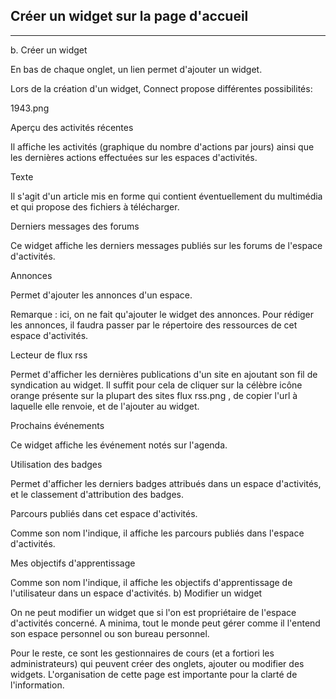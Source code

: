 ## Créer un widget sur la page d'accueil

---

b. Créer un widget

En bas de chaque onglet, un lien permet d'ajouter un widget.

Lors de la création d'un widget, Connect propose différentes possibilités:

1943.png

Aperçu des activités récentes
	

Il affiche les activités (graphique du nombre d'actions par jours) ainsi que les dernières actions effectuées sur les espaces d'activités.

Texte
	

Il s'agit d'un article mis en forme qui contient éventuellement du multimédia et qui propose des fichiers à télécharger.

Derniers messages des forums
	

Ce widget affiche les derniers messages publiés sur les forums de l'espace d'activités.

Annonces
	

Permet d'ajouter les annonces d'un espace.

Remarque : ici, on ne fait qu'ajouter le widget des annonces. Pour rédiger les annonces, il faudra passer par le répertoire des ressources de cet espace d'activités.

Lecteur de flux rss
	

Permet d'afficher les dernières publications d'un site en ajoutant son fil de syndication au widget. Il suffit pour cela de cliquer sur la célèbre icône orange présente sur la plupart des sites flux rss.png , de copier l'url à laquelle elle renvoie, et de l'ajouter au widget.

Prochains événements
	

Ce widget affiche les événement notés sur l'agenda.

Utilisation des badges
	

Permet d'afficher les derniers badges attribués dans un espace d'activités, et le classement d'attribution des badges.

Parcours publiés dans cet espace d'activités.
	

Comme son nom l'indique, il affiche les parcours publiés dans l'espace d'activités.

Mes objectifs d'apprentissage
	

Comme son nom l'indique, il affiche les objectifs d'apprentissage de l'utilisateur dans un espace d'activités.
b) Modifier un widget

On ne peut modifier un widget que si l'on est propriétaire de l'espace d'activités concerné. A minima, tout le monde peut gérer comme il l'entend son espace personnel ou son bureau personnel.

Pour le reste, ce sont les gestionnaires de cours (et a fortiori les administrateurs) qui peuvent créer des onglets, ajouter ou modifier des widgets. L'organisation de cette page est importante pour la clarté de l'information.
